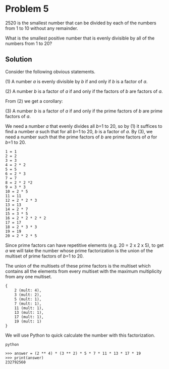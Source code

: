 # Problem 5

2520 is the smallest number that can be divided by each of the numbers from 1 to 
10 without any remainder.

What is the smallest positive number that is evenly divisible by all of the numbers from 
1 to 20?

## Solution

Consider the following obvious statements.

(1) A number *a* is evenly divisible by *b* if and only if *b* is a factor of *a*.

(2) A number *b* is a factor of *a* if and only if the factors of *b* are factors of *a*.

From (2) we get a corollary:

(3) A number *b* is a factor of *a* if and only if the prime factors of *b* are prime factors of *a*.

We need a number *a* that evenly divides all *b*=1 to 20, so by (1) it suffices to find a number *a* such that for all *b*=1 to 20, *b* is a factor of *a*.
By (3), we need a number such that the prime factors of *b* are prime factors of *a* for *b*=1
to 20.

    1 = 1
    2 = 2
    3 = 3
    4 = 2 * 2
    5 = 5
    6 = 2 * 3
    7 = 7
    8 = 2 * 2 *2
    9 = 3 * 3
    10 = 2 * 5
    11 = 11
    12 = 2 * 2 * 3
    13 = 13
    14 = 2 * 7
    15 = 3 * 5
    16 = 2 * 2 * 2 * 2
    17 = 17
    18 = 2 * 3 * 3
    19 = 19
    20 = 2 * 2 * 5

Since prime factors can have repetitive elements (e.g. 20 = 2 x 2 x 5),
to get *a* we will take the number whose prime factorization is the union of the multiset
of prime factors of *b*=1 to 20.

The union of the multisets of these prime factors is the multiset which contains all the
elements from every multiset with the maximum multiplicity from any one multiset.

    {
        2 (mult: 4),
        3 (mult: 2),
        5 (mult: 1),
        7 (mult: 1),
        11 (mult: 1),
        13 (mult: 1),
        17 (mult: 1),
        19 (mult: 1)
    }

We will use Python to quick calculate the number with this factorization.

`python`
```
>>> answer = (2 ** 4) * (3 ** 2) * 5 * 7 * 11 * 13 * 17 * 19
>>> print(answer)
232792560
```